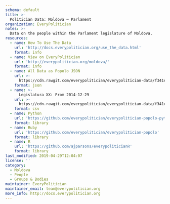 ```yaml
---
schema: default
title: >-
  Politician Data: Moldova — Parlament
organization: EveryPolitician
notes: >-
  Data on the people within the Parlament legislature of Moldova.
resources:
  - name: How To Use The Data
    url: 'http://docs.everypolitician.org/use_the_data.html'
    format: info
  - name: View on EveryPolitician
    url: 'http://everypolitician.org/moldova/'
    format: info
  - name: All Data as Popolo JSON
    url: >-
      https://cdn.rawgit.com/everypolitician/everypolitician-data/f341e7e7485d9d662da583895e7c3ca85459eb5e/data/Moldova/Parlamentul/ep-popolo-v1.0.json
    format: json
  - name: >-
      Legislatura XX: From 2014-12-29
    url: >-
      https://cdn.rawgit.com/everypolitician/everypolitician-data/f341e7e7485d9d662da583895e7c3ca85459eb5e/data/Moldova/Parlamentul/term-2014.csv
    format: csv
  - name: Python
    url: 'https://github.com/everypolitician/everypolitician-popolo-python'
    format: library
  - name: Ruby
    url: 'https://github.com/everypolitician/everypolitician-popolo'
    format: library
  - name: R
    url: 'https://github.com/ajparsons/everypoliticianR'
    format: library
last_modified: 2019-04-29T12:04:07
license: ''
category:
  - Moldova
  - People
  - Groups & Bodies
maintainer: EveryPolitician
maintainer_email: team@everypolitician.org
more_info: http://docs.everypolitician.org
---
```


